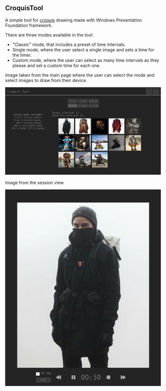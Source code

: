 ## CroquisTool

A simple tool for [croquis](https://en.wikipedia.org/wiki/Croquis) drawing made with Windows Presentation Foundation framework.

There are three modes available in the tool:

- "Classic" mode, that includes a preset of time intervals.
- Single mode, where the user select a single image and sets a time for the timer.
- Custom mode, where the user can select as many time intervals as they please and set a custom time for each one.

Image taken from the main page where the user can select the mode and select images to draw from their device.

![Viev of start page with image thumbnails.](/images/home.png)

Image from the session view.

![Viev of session page.](/images/session.png)
